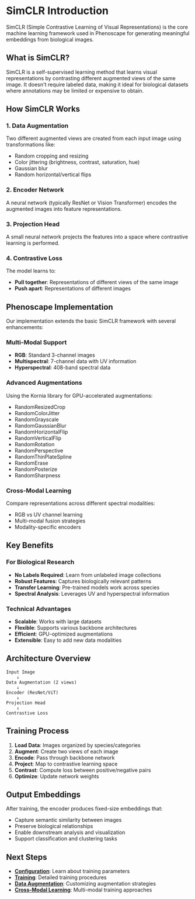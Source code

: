 # SimCLR Introduction

SimCLR (Simple Contrastive Learning of Visual Representations) is the core machine learning framework used in Phenoscape for generating meaningful embeddings from biological images.

## What is SimCLR?

SimCLR is a self-supervised learning method that learns visual representations by contrasting different augmented views of the same image. It doesn't require labeled data, making it ideal for biological datasets where annotations may be limited or expensive to obtain.

## How SimCLR Works

### 1. Data Augmentation
Two different augmented views are created from each input image using transformations like:
- Random cropping and resizing
- Color jittering (brightness, contrast, saturation, hue)
- Gaussian blur
- Random horizontal/vertical flips

### 2. Encoder Network
A neural network (typically ResNet or Vision Transformer) encodes the augmented images into feature representations.

### 3. Projection Head
A small neural network projects the features into a space where contrastive learning is performed.

### 4. Contrastive Loss
The model learns to:
- **Pull together**: Representations of different views of the same image
- **Push apart**: Representations of different images

## Phenoscape Implementation

Our implementation extends the basic SimCLR framework with several enhancements:

### Multi-Modal Support
- **RGB**: Standard 3-channel images
- **Multispectral**: 7-channel data with UV information
- **Hyperspectral**: 408-band spectral data

### Advanced Augmentations
Using the Kornia library for GPU-accelerated augmentations:
- RandomResizedCrop
- RandomColorJitter
- RandomGrayscale
- RandomGaussianBlur
- RandomHorizontalFlip
- RandomVerticalFlip
- RandomRotation
- RandomPerspective
- RandomThinPlateSpline
- RandomErase
- RandomPosterize
- RandomSharpness

### Cross-Modal Learning
Compare representations across different spectral modalities:
- RGB vs UV channel learning
- Multi-modal fusion strategies
- Modality-specific encoders

## Key Benefits

### For Biological Research
- **No Labels Required**: Learn from unlabeled image collections
- **Robust Features**: Captures biologically relevant patterns
- **Transfer Learning**: Pre-trained models work across species
- **Spectral Analysis**: Leverages UV and hyperspectral information

### Technical Advantages
- **Scalable**: Works with large datasets
- **Flexible**: Supports various backbone architectures
- **Efficient**: GPU-optimized augmentations
- **Extensible**: Easy to add new data modalities

## Architecture Overview

```
Input Image
    ↓
Data Augmentation (2 views)
    ↓
Encoder (ResNet/ViT)
    ↓
Projection Head
    ↓
Contrastive Loss
```

## Training Process

1. **Load Data**: Images organized by species/categories
2. **Augment**: Create two views of each image
3. **Encode**: Pass through backbone network
4. **Project**: Map to contrastive learning space
5. **Contrast**: Compute loss between positive/negative pairs
6. **Optimize**: Update network weights

## Output Embeddings

After training, the encoder produces fixed-size embeddings that:
- Capture semantic similarity between images
- Preserve biological relationships
- Enable downstream analysis and visualization
- Support classification and clustering tasks

## Next Steps

- **[Configuration](configuration.md)**: Learn about training parameters
- **[Training](training.md)**: Detailed training procedures
- **[Data Augmentation](augmentation.md)**: Customizing augmentation strategies
- **[Cross-Modal Learning](cross-modal.md)**: Multi-modal training approaches
